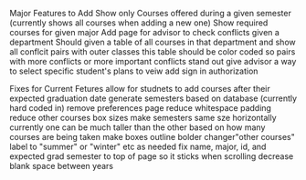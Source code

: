 Major Features to Add
    Show only Courses offered during a given semester (currently shows all courses when adding a new one)
    Show required courses for given major
    Add page for advisor to check conflicts given a department
        Should given a table of all courses in that department and show all conflcit pairs with outer classes
            this table should be color coded so pairs with more conflicts or more important conflicts stand out
     give advisor a way to select specific student's plans to veiw
     add sign in authorization
 
 Fixes for Current Fetures
    allow for studnets to add courses after their expected graduation date
    generate semesters based on database (currently hard coded in)
    remove preferences page
    reduce whitespace padding
    reduce other courses box sizes
    make semesters same sze horizontally currently one can be much taller than the other based on how many courses are being taken
    make boxes outline bolder
    changer"other courses" label to "summer" or "winter" etc as needed
    fix name, major, id, and expected grad semester to top of page so it sticks when scrolling
    decrease blank space between years
    
